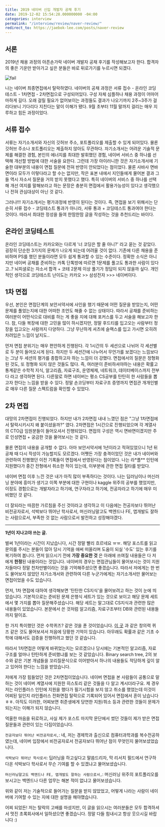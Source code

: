 ```yaml
---
title: 2019 네이버 신입 개발자 공채 후기
date: 2019-12-02 15:54:28.000000000 -04:00
categories: interview
permalink: "/interview/review/naver-review/"
redirect_to: https://jaebok-lee.com/posts/naver-review
---
```


<script type="text/x-mathjax-config">
MathJax.Hub.Config({
    displayAlign: "left"
});
</script>

## 서론 ##
2019년 채용 과정의 아픈손가락 네이버 개발자 공채 후기를 작성해보고자 한다.
합격자의 좋은 기운만 받아가고 싶은 분들은 바로 뒤로가기를 누르시면 되겠다.

![fail](https://i.imgur.com/G0kfTwF.png)

나는 네이버 최종면접에서 탈락하였다.
네이버의 공채 과정은 서류 접수 - 온라인 코딩테스트 - 1차면접 - 2차면접으로 구성되어있다.
구성 자체 심플하나 채용 과정이 어마어마하게 길다.
오래 걸릴 필요가 없어보이는 과정들도 결과가 나오기까지 2주~3주가 걸리다보니 기다리다 지친다는 말이 이해가 됐다.
9월 초부터 11월 말까지 걸리는 매우 지루하고 힘든 과정이었다.

## 서류 접수 ##
서류는 자기소개서와 자신의 깃허브 주소, 포트폴리오를 제출할 수 있게 되어있다.
물론 깃허브 주소나 포트폴리오는 제출하지 않아도 무관하다.
자기소개서는 어려운 기술적 문제를 해결한 경험, 본인의 에너지를 최대한 발휘했던 경험, 네이버 서비스 중 하나를 선택해 개선할 방법에 대한 서술을 요한다.
그런데 가장 아이러니한 것은 자기소개서에 기술한 대부분의 내용이 면접 질문에 전혀 반영이 안되었다는 점이었다.
물론 사바사 면바면이라 모두가 이렇다라고 할 수는 없지만, 작은 표본 내에서 지인들에게 물어본 결과 그들 역시 자소서 질문을 거의 받지 못했다고 했다.
특히 네이버의 서비스 중 하나를 선택해 개선 여지를 말해보라고 하는 문장은 충분히 면접에서 활용가능성이 있다고 생각했으나 전혀 관심대상이 아닌 것 같다.

그러나!!! 자기소개서는 평가과정에 반영이 된다는 것이다.
즉, 면접을 보기 위해서는 단순히 서류 접수 - 코딩테스트 통과가 아니라, 서류 통과 + 코딩테스트 통과여야 한다는 것이다.
따라서 최대한 정성을 들여 한땀한땀 글을 작성하는 것을 추천드리는 바이다.

## 온라인 코딩테스트 ##
온라인 코딩테스트는 카카오와는 다르게 '너 코딩은 할 줄 아니?' 라고 묻는 것 같았다.
굉장히 단순한 3가지의 문제가 나오게 되는데 어려울 것이 없다.
기존에 다른 채용을 준비하며 PS를 했던 분들이라면 모두 쉽게 통과할 수 있는 수준이다.
정확한 소식은 아니지만 네이버 공채를 준비하는 카톡 단톡방에 따르면 1문제를 풀고도 통과한 사람이 있다고..?
뇌피셜로는 자소서 합격 + 코테 2문제 이상 풀기가 정답이 되지 않을까 싶다.
개인적인 생각으로 코딩테스트 난이도는 카카오 >> 삼성전자 >>> 네이버이다.

## 1차 면접 ##
우선, 본인은 면접단계의 보안서약서에 사인을 했기 때문에 어떤 질문을 받았는지, 어떤 문제를 풀었는지에 대한 어떠한 조언도 해줄 수 없는 상태이다.
따라서 공채를 준비하는 여러분이 어떤식으로 대비를 하는 게 좋을 지에 대해 포커스를 두고 서술을 해보고자 한다.
참, 다들 복장에 대한 고민을 많이 하시겠지만, 정말 후드티를 입고오는 사람부터 정장을 입고오는 사람까지 다양하다.
그냥 무난하게 셔츠에 슬랙스를 입고 가시면 오히려 차려입은 느낌이 날지도..

먼저 면접 분위기는 매우 편안하게 진행된다.
각 1시간의 두 세션으로 나뉘어 각 세션별로 두 분이 들어오시게 된다.
하지만 두 세션간에 나누어서 무언가를 보겠다는 느낌보다는 그냥 두 세션의 평가를 종합하고자 하는 느낌이 더 강했다.
면접에서의 질문은 정형화된 것도, 또 정형화 되지 않은 것들도 많다.
즉, 여러분이 준비하셔야하는 내용은 확률고 통계같은 수학적 지식, 알고리즘, 자료구조, 운영체제, 네트워크, 데이터베이스까지 전부 다 라고 생각하면 된다.
다른말로 하면 네이버는 평소 CS공부를 탄탄히 한 사람들을 뽑고자 한다는 느낌을 받을 수 있다.
정말 손코딩부터 자료구조 증명까지 면접관 개개인별로 매우 다른 질문 스펙트럼을 확인할 수 있었다.

## 2차 면접 ##
대망의 2차면접이 진행되었다.
하지만 내가 2차면접 내내 느꼈던 점은 "그냥 1차면접에서 탈락시키시지 왜 붙이셨을까?" 였다.
2차면접은 1시간으로 진행되었으며 각 계열사의 CTO급 임원분들이 들어오셔서 진행되었다.
면접의 구성은 역시 면바면이겠지만 주로 인성면접 + 궁금한 것을 물어보시는 것 같다.

물론 면접의 내용을 공개할 수 없다.
아마 보안서약서에 1년이라고 적혀있었으니 1년 뒤 공채 때 다시 작성이 가능할지도 모르겠다.
어쨋든 가장 충격이었던 것은 내가 네이버와 관련하여 진행했던 이전 기록들이 면접에서 반영된다는 점이었다.
나는 라*플** 인턴에 지원했다가 중간 전형에서 취소한 적이 있는데, 이부분에 관한 면접 질타를 받았다.

네이버 면접 이후 느낀 것은 내가 아직 많이 부족하다는 것이다.
나는 딥러닝이나 머신러닝 분야에 흥미가 생기고 이쪽 부분에 대한 구현이나 kaggle 위주의 공부를 했었지만,
이정도 경험으로는 개발자라고 하기에, 연구자라고 하기에, 전공자라고 하기에 매우 미비했던 것 같다.

더 잘되라는 따끔한 가르침을 주신 것이라고 생각하고 이 다음에는
전공자보다 뛰어난 비전공자로서, 석박보다 뛰어난 학사로서, 머신러닝말고도 백엔드나 FE, 앱개발도 잘하는 사람으로서,
부족한 것 없는 사람으로서 발전하고 성장해야겠다.

--------------------------------------

**1년이 지나고야 쓰는 글.**

벌써 1년이라는 시간이 지났습니다, 시간 정말 빨리 흐르네요 ㅠㅠ.
해당 포스트를 읽고 문의를 주시는 분들이 많아 당시 기억을 애써 떠올리며 도움이 되실 '수도' 있는 후기를 복기하여 봅니다.
먼저 읽으시기 전에 **가장 중요한 것** 은 아래에 쓰여질 내용들은 다 저에게 **한정**된 내용이라는 것입니다.
네이버의 경우는 면접관님들이 물어보시는 것이 지원자들마다 정말 천차만별이라는 것을 기억해주셨으면 좋겠습니다.
따라서 저에게는 한 번도 물어보지 않았던 자기소개서와 관련하여 다른 누군가에게는 자기소개서만 물어보는 면접이었을 수도 있습니다.

먼저, 1차 면접에 대하여 생각해보면 '탄탄한 CS지식'을 물어보려고 하는 것이 눈에 띄었습니다.
기본적으로는 준비된 문제 은행식 세트가 있는 것으로 보이고 해당 문제 세트에서 몇 가지를 뽑아 질문해주셨습니다.
해당 세트는 말그대로 CS지식과 관련한 많은 내용들이 있었습니다.
본문에서 쓴 것처럼 알고리즘, 자료구조부터 DB와 관련된 내용들까지 말이죠.

한 가지 특이했던 것은 수학퀴즈? 같은 것을 푼 것이었습니다.
[이 곳](https://blog.naver.com/askmrkwon/220789622540) 과 같은 창의력 퀴즈 같은 것도 물어보셔서 처음에 당황한 기억이 있습니다.
아무래도 확률과 같은 기초 수학에 대해서도 검증을 진행하려고 했던 것 같습니다.

따라서 1차면접은 어떻게 바뀌었는지는 모르겠으나 당시에는 기본적인 알고리즘, 자료구조를 얼마나 탄탄하게 준비했냐를 보는 것 같았습니다.
Binary search tree, 2의 보수와 같은 기본 개념들을 꼬리질문식으로 이어받아서 하나의 내용들도 적당하게 깊이 알고 있어야 한다는 느낌을 받았습니다.

저에게 가장 힘들었던 것은 2차면접이었습니다.
네이버 면접을 본 사람들이 공통으로 말하는 것이 네이버 계열사에 지원한 히스토리 같은 것들을 다 알고 계시더라구요.
제 경우 저는 라인플러스 인턴에 지원을 했다가 필기시험을 보지 않고 취소를 했었는데 이것이 어찌된 일인지 라인플러스 전화면접 탈락으로 기록되어 있어서 면접에서 혼이 났습니다 ㅎㅎ.
아직도 이러한, 어찌보면 취준생에게 당연한 지원/취소 등과 관련한 것들이 문제가 되는지는 이해가 되지 않습니다.

억울한 마음을 뒤로하고, 사실 제가 포스트 마지막 문단에서 썼던 것들이 제가 받은 면접 질문들과 관련이 있는 다짐이었습니다.

`전공자보다 뛰어난 비전공자로서,`: 네, 저는 경제학과 출신으로 컴퓨터과학과를 복수전공하였는데, 네이버 입장에서 비전공자로서 전공자보다 뛰어난 점이 무엇인지 물어보셨었습니다.

`석박보다 뛰어난 학사로서`: 딥러닝을 하고싶다고 말씀드리자, 막 리서치 필드에서 연구하다온 석박보다 학사로서 무슨 기여를 할 수 있겠냐고 물어보셨습니다.

`머신러닝말고도 백엔드나 FE, 앱개발도 잘하는 사람으로서,`: 머신러닝 위주의 포트폴리오를 보시고는 백엔드나 다른 업무는 해본 적이 없냐고 물어보셨습니다.

위와 같이 저는 기술적으로 들어가는 질문을 받지 않았었고, 어떻게 나라는 사람이 네이버에 기여할 수 있는 지에 대한 설명을 해야했습니다.

어찌 되었든! 저는 탈락의 고배를 마셨지만, 이 글을 읽으시는 여러분들은 모두 합격하셔서 멋진 초록회사에서 일하셨으면 좋겠습니다.
정말 다들 힘내시고 항상 웃으시길 바랍니다 :)

